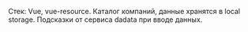 Стек: Vue, vue-resource.
Каталог компаний, данные хранятся в local storage. 
Подсказки от сервиса dadata при вводе данных.

